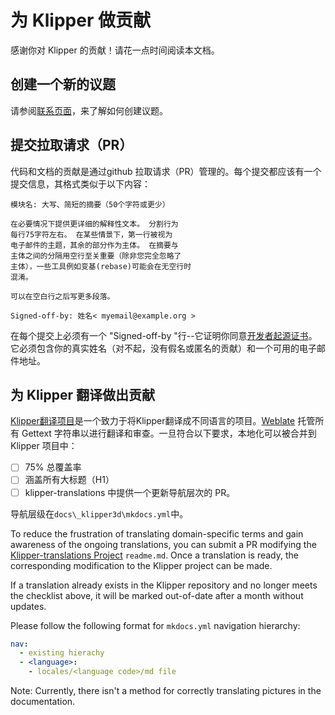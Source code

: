 # 为 Klipper 做贡献

感谢你对 Klipper 的贡献！请花一点时间阅读本文档。

## 创建一个新的议题

请参阅[联系页面](Contact.md)，来了解如何创建议题。

## 提交拉取请求（PR）

代码和文档的贡献是通过github 拉取请求（PR）管理的。每个提交都应该有一个提交信息，其格式类似于以下内容：

```
模块名: 大写、简短的摘要（50个字符或更少）

在必要情况下提供更详细的解释性文本。 分割行为
每行75字符左右。 在某些情景下，第一行被视为
电子邮件的主题，其余的部分作为主体。 在摘要与
主体之间的分隔用空行至关重要（除非您完全忽略了
主体），一些工具例如变基(rebase)可能会在无空行时
混淆。

可以在空白行之后写更多段落。

Signed-off-by: 姓名< myemail@example.org >
```

在每个提交上必须有一个 "Signed-off-by "行--它证明你同意[开发者起源证书](developer-certificate-of-origin)。它必须包含你的真实姓名（对不起，没有假名或匿名的贡献）和一个可用的电子邮件地址。

## 为 Klipper 翻译做出贡献

[Klipper翻译项目](https://github.com/Klipper3d/klipper-translations)是一个致力于将Klipper翻译成不同语言的项目。[Weblate](https://hosted.weblate.org/projects/klipper/) 托管所有 Gettext 字符串以进行翻译和审查。一旦符合以下要求，本地化可以被合并到 Klipper 项目中：

- [ ] 75% 总覆盖率
- [ ] 涵盖所有大标题（H1）
- [ ] klipper-translations 中提供一个更新导航层次的 PR。

导航层级在`docs\_klipper3d\mkdocs.yml`中。

To reduce the frustration of translating domain-specific terms and gain awareness of the ongoing translations, you can submit a PR modifying the [Klipper-translations Project](https://github.com/Klipper3d/klipper-translations) `readme.md`. Once a translation is ready, the corresponding modification to the Klipper project can be made.

If a translation already exists in the Klipper repository and no longer meets the checklist above, it will be marked out-of-date after a month without updates.

Please follow the following format for `mkdocs.yml` navigation hierarchy:

```yml
nav:
  - existing hierachy
  - <language>:
    - locales/<language code>/md file
```

Note: Currently, there isn't a method for correctly translating pictures in the documentation.
